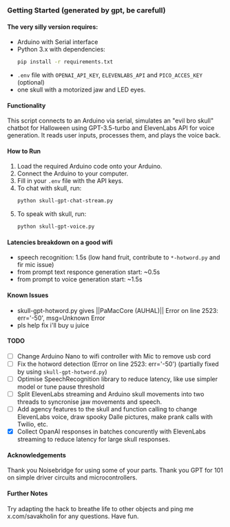### Getting Started (generated by gpt, be carefull)

#### The very silly version requires:
- Arduino with Serial interface
- Python 3.x with dependencies: 
  ```bash
  pip install -r requirements.txt
  ```
- `.env` file with `OPENAI_API_KEY`, `ELEVENLABS_API` and `PICO_ACCES_KEY` (optional)
- one skull with a motorized jaw and LED eyes.

#### Functionality
This script connects to an Arduino via serial, simulates an "evil bro skull" chatbot for Halloween using GPT-3.5-turbo and ElevenLabs API for voice generation. It reads user inputs, processes them, and plays the voice back.

#### How to Run
1. Load the required Arduino code onto your Arduino.
2. Connect the Arduino to your computer.
3. Fill in your `.env` file with the API keys.
4. To chat with skull, run:
    ```bash
    python skull-gpt-chat-stream.py
    ```
5. To speak with skull, run:
    ```bash
    python skull-gpt-voice.py
    ```
    
#### Latencies breakdown on a good wifi
- speech recognition: 1.5s (low hand fruit, contribute to `*-hotword.py` and fir mic issue)
- from prompt text responce generation start: ~0.5s
- from prompt to voice generation start: ~1.5s

#### Known Issues
- skull-gpt-hotword.py gives ||PaMacCore (AUHAL)|| Error on line 2523: err='-50', msg=Unknown Error
- pls help fix i'll buy u juice

#### TODO
- [ ] Change Arduino Nano to wifi controller with Mic to remove usb cord
- [ ] Fix the hotword detection (Error on line 2523: err='-50') (partially fixed by using `skull-gpt-hotword.py`)
- [ ] Optimise SpeechRecognition library to reduce latency, like use simpler model or tune pause threshold
- [ ] Split ElevenLabs streaming and Arduino skull movements into two threads to syncronise jaw movements and speech.
- [ ] Add agency features to the skull and function calling to change ElevenLabs voice, draw spooky Dalle pictures, make prank calls with Twilio, etc.
- [x] Collect OpanAI responses in batches concurently with ElevenLabs streaming to reduce latency for large skull responses.

#### Acknowledgements
Thank you Noisebridge for using some of your parts. Thank you GPT for 101 on simple driver circuits and microcontrollers.

#### Further Notes
Try adapting the hack to breathe life to other objects and ping me x.com/savakholin for any questions. Have fun.